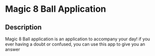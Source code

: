 # Magic 8 Ball Application

## Description

Magic 8 Ball application is an application to accompany your day! if you ever having a doubt or confused, you can use this app to give you an answer
